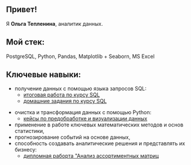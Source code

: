 ## Привет! 

Я **Ольга Тепленина**, аналитик данных.

## Мой стек:

PostgreSQL, Python, Pandas, Matplotlib + Seaborn, MS Excel

## Ключевые навыки:
* получение данных с помощью языка запросов SQL:
  * [итоговая работа по курсу SQL](https://github.com/OlgaTeplenina/final-SQL-34)
  * [домашние задания по курсу SQL](https://github.com/OlgaTeplenina/homework_SQL)

- очистка и трансформация данных с помощью Python:
  * [кейсы по предобработке и визуализации данных](https://github.com/OlgaTeplenina/Pandas/blob/main/README.md)
- применение в работе ключевых математических методов и основ статистики,
- прогнозирование событий на основе данных,
- способность создавать аналитические решения и представлять их бизнесу:
  * [дипломная раборта "Анализ ассортиментных матриц](https://github.com/OlgaTeplenina/assortment-analysis)
